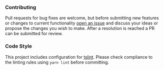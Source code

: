 ### Contributing

Pull requests for bug fixes are welcome, but before submitting new features or changes to current functionality [open an issue](https://github.com/DataDog/datadog-ci/issues/new)
and discuss your ideas or propose the changes you wish to make. After a resolution is reached a PR can be submitted for review.

### Code Style

This project includes configuration for [tslint](https://github.com/palantir/tslint).
Please check compliance to the linting rules using `yarn lint` before committing.
